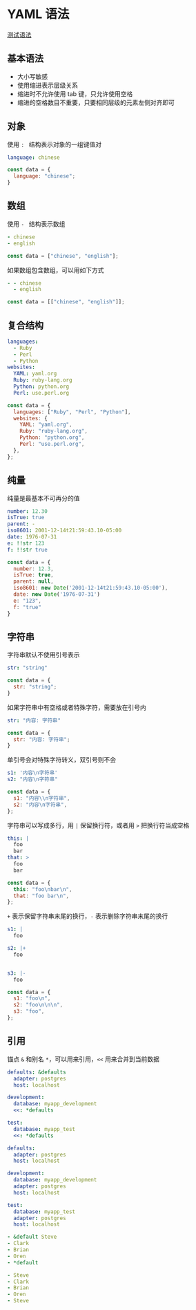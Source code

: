 # YAML 语法

[测试语法](https://nodeca.github.io/js-yaml/)

## 基本语法

- 大小写敏感
- 使用缩进表示层级关系
- 缩进时不允许使用 tab 键，只允许使用空格
- 缩进的空格数目不重要，只要相同层级的元素左侧对齐即可

## 对象

使用 `: ` 结构表示对象的一组键值对

```yaml
language: chinese
```

```js
const data = {
  language: "chinese";
}
```

## 数组

使用 `- ` 结构表示数组

```yaml
- chinese
- english
```

```js
const data = ["chinese", "english"];
```

如果数组包含数组，可以用如下方式

```yaml
- - chinese
  - english
```

```js
const data = [["chinese", "english"]];
```

## 复合结构

```yaml
languages:
  - Ruby
  - Perl
  - Python
websites:
  YAML: yaml.org
  Ruby: ruby-lang.org
  Python: python.org
  Perl: use.perl.org
```

```js
const data = {
  languages: ["Ruby", "Perl", "Python"],
  websites: {
    YAML: "yaml.org",
    Ruby: "ruby-lang.org",
    Python: "python.org",
    Perl: "use.perl.org",
  },
};
```

## 纯量

纯量是最基本不可再分的值

```yaml
number: 12.30
isTrue: true
parent: -
iso8601: 2001-12-14t21:59:43.10-05:00
date: 1976-07-31
e: !!str 123
f: !!str true
```

```js
const data = {
  number: 12.3,
  isTrue: true,
  parent: null,
  iso8601: new Date('2001-12-14t21:59:43.10-05:00'),
  date: new Date('1976-07-31')
  e: "123",
  f: "true"
}
```

## 字符串

字符串默认不使用引号表示

```yaml
str: "string"
```

```js
const data = {
  str: "string";
}
```

如果字符串中有空格或者特殊字符，需要放在引号内

```yaml
str: "内容: 字符串"
```

```js
const data = {
  str: "内容: 字符串";
}
```

单引号会对特殊字符转义，双引号则不会

```yaml
s1: '内容\n字符串'
s2: "内容\n字符串"
```

```js
const data = {
  s1: "内容\\n字符串",
  s2: "内容\n字符串",
};
```

字符串可以写成多行，用 `|` 保留换行符，或者用 `>` 把换行符当成空格

```yaml
this: |
  foo
  bar
that: >
  foo
  bar
```

```js
const data = {
  this: "foo\nbar\n",
  that: "foo bar\n",
};
```

`+` 表示保留字符串末尾的换行，`-` 表示删除字符串末尾的换行

```yaml
s1: |
  foo

s2: |+
  foo


s3: |-
  foo
```

```js
const data = {
  s1: "foo\n",
  s2: "foo\n\n\n",
  s3: "foo",
};
```

## 引用

锚点 `&` 和别名 `*`，可以用来引用，`<<` 用来合并到当前数据

```yaml
defaults: &defaults
  adapter: postgres
  host: localhost

development:
  database: myapp_development
  <<: *defaults

test:
  database: myapp_test
  <<: *defaults
```

```yaml
defaults:
  adapter: postgres
  host: localhost

development:
  database: myapp_development
  adapter: postgres
  host: localhost

test:
  database: myapp_test
  adapter: postgres
  host: localhost
```

```yaml
- &default Steve
- Clark
- Brian
- Oren
- *default
```

```yaml
- Steve
- Clark
- Brian
- Oren
- Steve
```
